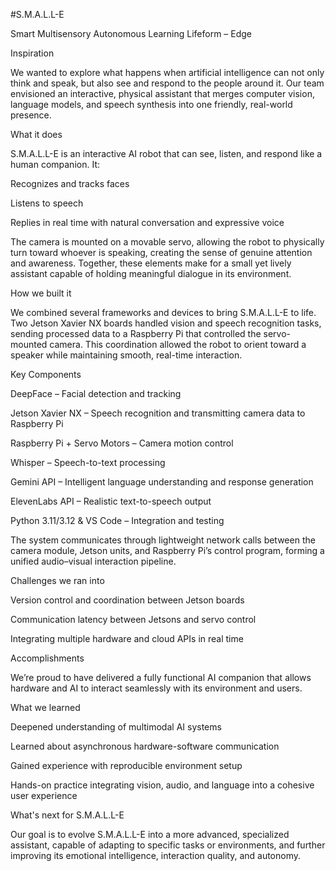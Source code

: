 #S.M.A.L.L-E

Smart Multisensory Autonomous Learning Lifeform – Edge

Inspiration

We wanted to explore what happens when artificial intelligence can not only think and speak, but also see and respond to the people around it. Our team envisioned an interactive, physical assistant that merges computer vision, language models, and speech synthesis into one friendly, real-world presence.

What it does

S.M.A.L.L-E is an interactive AI robot that can see, listen, and respond like a human companion. It:

Recognizes and tracks faces

Listens to speech

Replies in real time with natural conversation and expressive voice

The camera is mounted on a movable servo, allowing the robot to physically turn toward whoever is speaking, creating the sense of genuine attention and awareness. Together, these elements make for a small yet lively assistant capable of holding meaningful dialogue in its environment.

How we built it

We combined several frameworks and devices to bring S.M.A.L.L-E to life. Two Jetson Xavier NX boards handled vision and speech recognition tasks, sending processed data to a Raspberry Pi that controlled the servo-mounted camera. This coordination allowed the robot to orient toward a speaker while maintaining smooth, real-time interaction.

Key Components

DeepFace – Facial detection and tracking

Jetson Xavier NX – Speech recognition and transmitting camera data to Raspberry Pi

Raspberry Pi + Servo Motors – Camera motion control

Whisper – Speech-to-text processing

Gemini API – Intelligent language understanding and response generation

ElevenLabs API – Realistic text-to-speech output

Python 3.11/3.12 & VS Code – Integration and testing

The system communicates through lightweight network calls between the camera module, Jetson units, and Raspberry Pi’s control program, forming a unified audio–visual interaction pipeline.

Challenges we ran into

Version control and coordination between Jetson boards

Communication latency between Jetsons and servo control

Integrating multiple hardware and cloud APIs in real time

Accomplishments

We’re proud to have delivered a fully functional AI companion that allows hardware and AI to interact seamlessly with its environment and users.

What we learned

Deepened understanding of multimodal AI systems

Learned about asynchronous hardware-software communication

Gained experience with reproducible environment setup

Hands-on practice integrating vision, audio, and language into a cohesive user experience

What's next for S.M.A.L.L-E

Our goal is to evolve S.M.A.L.L-E into a more advanced, specialized assistant, capable of adapting to specific tasks or environments, and further improving its emotional intelligence, interaction quality, and autonomy.
